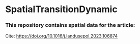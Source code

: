 # SpatialTransitionDynamic

### This repository contains spatial data for the article: 

Cite: https://doi.org/10.1016/j.landusepol.2023.106874

